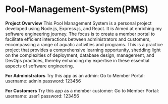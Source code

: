 # Pool-Management-System(PMS)

**Project Overview**
This Pool Management System is a personal project developed using Node.js, Express.js, and React. It is Aimed at enriching my software engineering journey. The focus is to create a member portal to facilitate efficient interactions between administrators and customers, encompassing a range of aquatic activities and programs. This is a practice project that provides a comprehensive learning opportunity, shedding light on the complexities of deployment, database design, management, and DevOps practices, thereby enhancing my expertise in these essential aspects of software engineering.



**For Administrators**
Try this app as an admin:
Go to Member Portal: 
username: admin
password: 123456

**For Customers**
Try this app as a member customer:
Go to Member Portal: 
username: user1
password: 123456





